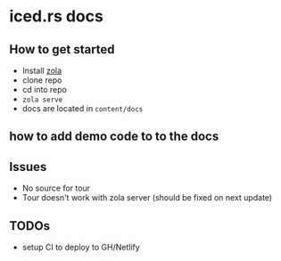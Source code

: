 # iced.rs docs

## How to get started
- Install [zola](https://www.getzola.org/)
- clone repo
- cd into repo
- `zola serve`
- docs are located in `content/docs`

## how to add demo code to to the docs

## Issues
- No source for tour
- Tour doesn't work with zola server (should be fixed on next update)

## TODOs
- setup CI to deploy to GH/Netlify
